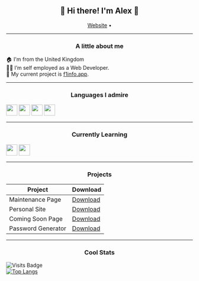 <h2 align="center">👋 Hi there! I'm Alex 👋</h3>
<p align="center">
  <a href="https://developedbyalex.com">Website</a> •
</p>

---
<h3 align="center">A little about me</h3>

🏠 I'm from the United Kingdom <br/>
👨‍💻 I’m self employed as a Web Developer.<br/>
🌱 My current project is [f1info.app](https://f1info.app/).<br/>

---

<h3 align="center">Languages I admire</h3>

<code><img height="30" src="https://raw.githubusercontent.com/dereknguyen269/dereknguyen269/master/images/html.png"></code>
<code><img height="30" src="https://raw.githubusercontent.com/dereknguyen269/dereknguyen269/master/images/css3.png"></code>
<code><img height="30" src="https://raw.githubusercontent.com/dereknguyen269/dereknguyen269/master/images/js.png"></code>
<code><img height="30" src="https://raw.githubusercontent.com/dereknguyen269/dereknguyen269/master/images/mysql.svg"></code>

---

<h3 align="center">Currently Learning</h3>

<code><img height="30" src="https://raw.githubusercontent.com/dereknguyen269/dereknguyen269/master/images/reactjs.png"></code>
<code><img height="30" src="https://raw.githubusercontent.com/dereknguyen269/dereknguyen269/master/images/nodejs.png"></code>

---

<h3 align="center">Projects</h3>

| Project  | Download |
| ------------- | ------------- |
| Maintenance Page  | <a class="github-button" href="https://github.com/developedbyalex/MaintenancePage/archive/HEAD.zip" data-icon="octicon-download" aria-label="Download developedbyalex/passwordgenerator on GitHub">Download</a>  |
| Personal Site  | <a class="github-button" href="https://github.com/developedbyalex/PersonalSite/archive/HEAD.zip" data-icon="octicon-download" aria-label="Download developedbyalex/PersonalSite on GitHub">Download</a>|
| Coming Soon Page  | <a class="github-button" href="https://github.com/developedbyalex/ComingSoon/archive/HEAD.zip" data-icon="octicon-download" aria-label="Download developedbyalex/ComingSoon on GitHub">Download</a>  |
| Password Generator  | <a class="github-button" href="https://github.com/developedbyalex/PasswordGenerator/archive/HEAD.zip" data-icon="octicon-download" aria-label="Download developedbyalex/PasswordGenerator on GitHub">Download</a>  |
---

<h3 align="center">Cool Stats</h3>

![Visits Badge](https://badges.pufler.dev/visits/developedbyalex/developedbyalex)<br/>
[![Top Langs](https://github-readme-stats.vercel.app/api/top-langs/?username=developedbyalex&layout=compact&theme=radical)](https://github.com/anuraghazra/github-readme-stats)
